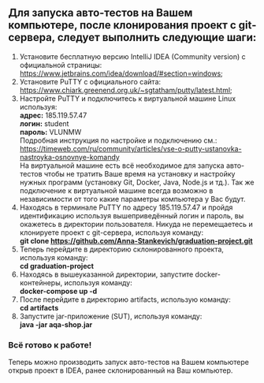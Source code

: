 ## Для запуска авто-тестов на Вашем компьютере, после клонирования проект с git-сервера, следует выполнить следующие шаги: 
1.	Установите бесплатную версию IntelliJ IDEA (Community version) с официальной страницы: https://www.jetbrains.com/idea/download/#section=windows;
2.	Установите PuTTY с официального сайта: https://www.chiark.greenend.org.uk/~sgtatham/putty/latest.html;
3.	Настройте PuTTY и подключитесь к виртуальной машине Linux используя:    
 **адрес:** 185.119.57.47  
 **логин:** student   
 **пароль:** VLUNMW  
Подробная инструкция по настройке и подключению см.: https://timeweb.com/ru/community/articles/vse-o-putty-ustanovka-nastroyka-osnovnye-komandy  
На виртуальной машине есть всё необходимое для запуска авто-тестов чтобы не тратить Ваше время на установку и настройку нужных программ (установку Git, Docker, Java, Node.js  и тд.). Так же подключение к виртуальной машине всегда возможно в независимости от того какие параметры компьютера у Вас будут.   
 4. Находясь в терминале PuTTY по адресу 185.119.57.47 и пройдя идентификацию используя вышеприведённый логин и пароль, вы окажетесь в директории пользователя. Никуда не перемещаетесь и клонируете проект с git-сервера, используя команду:  
**git clone https://github.com/Anna-Stankevich/graduation-project.git**  
5.	Теперь перейдите в директорию склонированного проекта, используя команду:   
**cd graduation-project**
6.	Находясь в вышеуказанной директории, запустите docker-контейнеры, используя команду:  
**docker-compose up -d**
7.	После перейдите в директорию artifacts, использую команду:  
**cd artifacts**
8.	Запустите jar-приложение (SUT), используя команду:   
**java -jar aqa-shop.jar**  

### Всё готово к работе!  
Теперь можно производить запуск авто-тестов на Вашем компьютере открыв проект в IDEA, ранее склонированный на Ваш компьютер.
